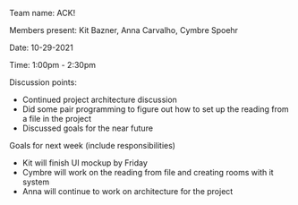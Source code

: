 Team name: ACK!

Members present: Kit Bazner, Anna Carvalho, Cymbre Spoehr

Date: 10-29-2021

Time: 1:00pm - 2:30pm

Discussion points: 

* Continued project architecture discussion
* Did some pair programming to figure out how to set up the reading from a file in the project
* Discussed goals for the near future

Goals for next week (include responsibilities)

* Kit will finish UI mockup by Friday
* Cymbre will work on the reading from file and creating rooms with it system
* Anna will continue to work on architecture for the project